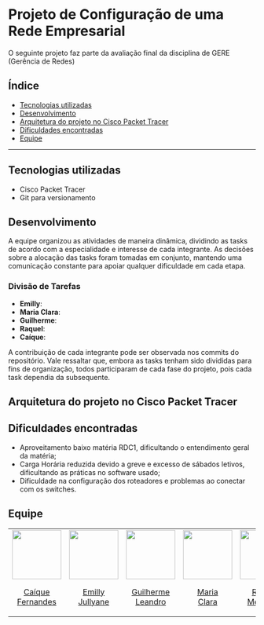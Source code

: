 # Projeto de Configuração de uma Rede Empresarial

O seguinte projeto faz parte da avaliação final da disciplina de GERE (Gerência de Redes)

## Índice
- [Tecnologias utilizadas](#tecnologias-utilizadas)
- [Desenvolvimento](#desenvolvimento)
- [Arquitetura do projeto no Cisco Packet Tracer](#arquitetura-do-projeto-no-cisco-packet-tracer)
- [Dificuldades encontradas](#dificuldades-encontradas)
- [Equipe](#equipe)

---

## Tecnologias utilizadas
- Cisco Packet Tracer
- Git para versionamento

## Desenvolvimento

A equipe organizou as atividades de maneira dinâmica, dividindo as tasks de acordo com a especialidade e interesse de cada integrante. As decisões sobre a alocação das tasks foram tomadas em conjunto, mantendo uma comunicação constante para apoiar qualquer dificuldade em cada etapa.

### Divisão de Tarefas

- **Emilly**:
- **Maria Clara**: 
- **Guilherme**:
- **Raquel**:
- **Caíque**:

A contribuição de cada integrante pode ser observada nos commits do repositório. Vale ressaltar que, embora as tasks tenham sido divididas para fins de organização, todos participaram de cada fase do projeto, pois cada task dependia da subsequente.

## Arquitetura do projeto no Cisco Packet Tracer


## Dificuldades encontradas

- Aproveitamento baixo matéria RDC1, dificultando o entendimento geral da matéria;
- Carga Horária reduzida devido a greve e excesso de sábados letivos, dificultando as práticas no software usado;
- Dificuldade na configuração dos roteadores e problemas ao conectar com os switches.


## Equipe
<table align="center">
  <tr align="center">
  <td>
      <a href="https://github.com/Caiqueferlima">
        <img src="https://avatars.githubusercontent.com/u/130234796?v=4" width=100 />
        <p>Caíque <br/>Fernandes</p>
      </a>
    </td>
    <td>
      <a href="https://github.com/emillyjullyane">
        <img src="https://avatars.githubusercontent.com/emillyjullyane" width=100 />
        <p>Emilly <br/>Jullyane</p>
      </a>
    </td>
    <td>
      <a href="https://github.com/Guilhermeleandro-N">
        <img src="https://avatars.githubusercontent.com/Guilhermeleandro-N" width=100 />
        <p>Guilherme <br/>Leandro</p>
      </a>
    <td>
      <a href="https://github.com/mcclara18">
        <img src="https://avatars.githubusercontent.com/mcclara18" width=100 />
        <p>Maria <br/>Clara</p>
      </a>
    </td>
    <td>
      <a href="https://github.com/Rachelee18">
        <img src="https://avatars.githubusercontent.com/Rachelee18" width=100 />
        <p>Raquel <br/>Medeiros</p>
      </a>
  </tr>
